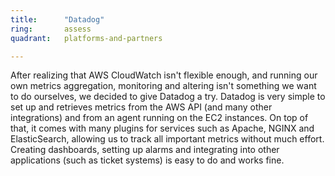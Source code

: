 ```yaml
---
title:      "Datadog"
ring:       assess
quadrant:   platforms-and-partners

---
```


After realizing that AWS CloudWatch isn't flexible enough, and running our own metrics aggregation, monitoring and altering isn't something we want to do ourselves, we decided to give Datadog a try. Datadog is very simple to set up and retrieves metrics from the AWS API (and many other integrations) and from an agent running on the EC2 instances. On top of that, it comes with many plugins for services such as Apache, NGINX and ElasticSearch, allowing us to track all important metrics without much effort. Creating dashboards, setting up alarms and integrating into other applications (such as ticket systems) is easy to do and works fine.
